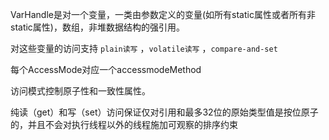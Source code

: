 VarHandle是对一个变量，一类由参数定义的变量(如所有static属性或者所有非static属性)，数组，非堆数据结构的强引用。

对这些变量的访问支持 `plain读写` ，`volatile读写` ，`compare-and-set`

每个AccessMode对应一个accessmodeMethod


访问模式控制原子性和一致性属性。

纯读（get）和写（set）访问保证仅对引用和最多32位的原始类型值是按位原子的，并且不会对执行线程以外的线程施加可观察的排序约束